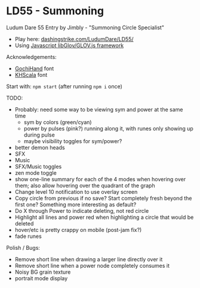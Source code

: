 LD55 - Summoning
============================

Ludum Dare 55 Entry by Jimbly - "Summoning Circle Specialist"

* Play here: [dashingstrike.com/LudumDare/LD55/](http://www.dashingstrike.com/LudumDare/LD55/)
* Using [Javascript libGlov/GLOV.js framework](https://github.com/Jimbly/glovjs)

Acknowledgements:
* [GochiHand](https://fonts.google.com/specimen/Gochi+Hand) font
* [KHScala](https://www.dafont.com/khscala.font) font

Start with: `npm start` (after running `npm i` once)

TODO:
* Probably: need some way to be viewing sym and power at the same time
  * sym by colors (green/cyan)
  * power by pulses (pink?) running along it, with runes only showing up during pulse
  * maybe visibility toggles for sym/power?
* better demon heads
* SFX
* Music
* SFX/Music toggles
* zen mode toggle
* show one-line summary for each of the 4 modes when hovering over them; also allow hovering over the quadrant of the graph
* Change level 10 notification to use overlay screen
* Copy circle from previous if no save?  Start completely fresh beyond the first one?  Something more interesting as default?
* Do X through Power to indicate deleting, not red circle
* Highlight all lines and power red when highlighting a circle that would be deleted
* hover/etc is pretty crappy on mobile (post-jam fix?)
* fade runes

Polish / Bugs:
* Remove short line when drawing a larger line directly over it
* Remove short line when a power node completely consumes it
* Noisy BG grain texture
* portrait mode display
